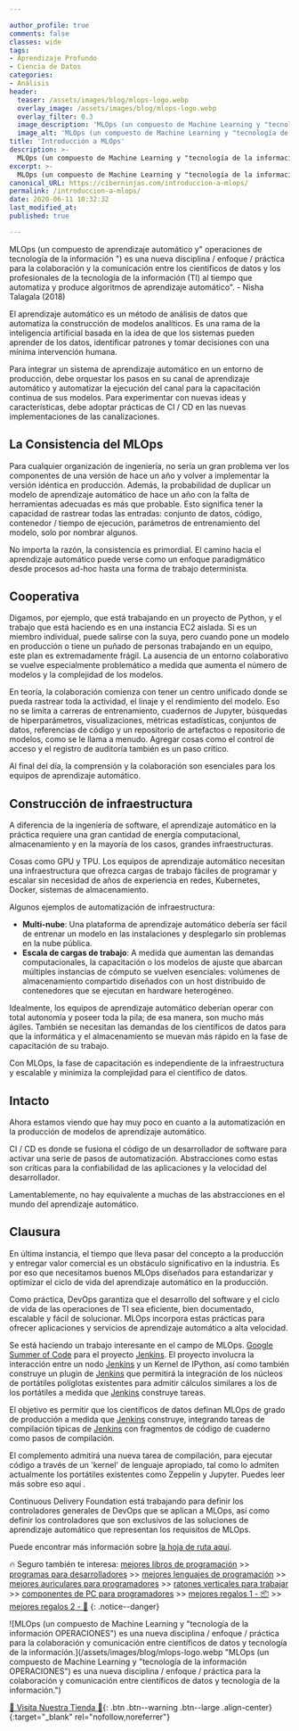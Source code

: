 ```yaml
---

author_profile: true
comments: false
classes: wide
tags:
- Aprendizaje Profundo
- Ciencia de Datos
categories:
- Análisis
header:
  teaser: /assets/images/blog/mlops-logo.webp
  overlay_image: /assets/images/blog/mlops-logo.webp
  overlay_filter: 0.3
  image_description: 'MLOps (un compuesto de Machine Learning y "tecnología de la información OPERACIONES") es una nueva disciplina / enfoque / práctica para la colaboración y comunicación entre científicos de datos y tecnología de la información.'
  image_alt: 'MLOps (un compuesto de Machine Learning y "tecnología de la información OPERACIONES") es una nueva disciplina / enfoque / práctica para la colaboración y comunicación entre científicos de datos y tecnología de la información.'
title: 'Introducción a MLOps'
description: >-
  MLOps (un compuesto de Machine Learning y "tecnología de la información OPERACIONES") es una nueva disciplina / enfoque / práctica para la colaboración y comunicación entre científicos de datos y tecnología de la información.
excerpt: >-
  MLOps (un compuesto de Machine Learning y "tecnología de la información OPERACIONES") es una nueva disciplina / enfoque / práctica para la colaboración y comunicación entre científicos de datos y tecnología de la información.
canonical_URL: https://ciberninjas.com/introduccion-a-mlops/
permalink: /introduccion-a-mlops/
date: 2020-06-11 10:32:32
last_modified_at: 
published: true

---
```


MLOps (un compuesto de aprendizaje automático y" operaciones de tecnología de la información ") es una nueva disciplina / enfoque / práctica para la colaboración y la comunicación entre los científicos de datos y los profesionales de la tecnología de la información (TI) al tiempo que automatiza y produce algoritmos de aprendizaje automático". - Nisha Talagala (2018)

El aprendizaje automático es un método de análisis de datos que automatiza la construcción de modelos analíticos. Es una rama de la inteligencia artificial basada en la idea de que los sistemas pueden aprender de los datos, identificar patrones y tomar decisiones con una mínima intervención humana.

Para integrar un sistema de aprendizaje automático en un entorno de producción, debe orquestar los pasos en su canal de aprendizaje automático y automatizar la ejecución del canal para la capacitación continua de sus modelos. Para experimentar con nuevas ideas y características, debe adoptar prácticas de CI / CD en las nuevas implementaciones de las canalizaciones.

## **La Consistencia del MLOps**

Para cualquier organización de ingeniería, no sería un gran problema ver los componentes de una versión de hace un año y volver a implementar la versión idéntica en producción. Además, la probabilidad de duplicar un modelo de aprendizaje automático de hace un año con la falta de herramientas adecuadas es más que probable. Esto significa tener la capacidad de rastrear todas las entradas: conjunto de datos, código, contenedor / tiempo de ejecución, parámetros de entrenamiento del modelo, solo por nombrar algunos.

No importa la razón, la consistencia es primordial. El camino hacia el aprendizaje automático puede verse como un enfoque paradigmático desde procesos ad-hoc hasta una forma de trabajo determinista.

## **Cooperativa**

Digamos, por ejemplo, que está trabajando en un proyecto de Python, y el trabajo que está haciendo es en una instancia EC2 aislada. Si es un miembro individual, puede salirse con la suya, pero cuando pone un modelo en producción o tiene un puñado de personas trabajando en un equipo, este plan es extremadamente frágil. La ausencia de un entorno colaborativo se vuelve especialmente problemático a medida que aumenta el número de modelos y la complejidad de los modelos.

En teoría, la colaboración comienza con tener un centro unificado donde se pueda rastrear toda la actividad, el linaje y el rendimiento del modelo. Eso no se limita a carreras de entrenamiento, cuadernos de Jupyter, búsquedas de hiperparámetros, visualizaciones, métricas estadísticas, conjuntos de datos, referencias de código y un repositorio de artefactos o repositorio de modelos, como se le llama a menudo. Agregar cosas como el control de acceso y el registro de auditoría también es un paso crítico.

Al final del día, la comprensión y la colaboración son esenciales para los equipos de aprendizaje automático.

## **Construcción de infraestructura**

A diferencia de la ingeniería de software, el aprendizaje automático en la práctica requiere una gran cantidad de energía computacional, almacenamiento y en la mayoría de los casos, grandes infraestructuras.

Cosas como GPU y TPU. Los equipos de aprendizaje automático necesitan una infraestructura que ofrezca cargas de trabajo fáciles de programar y escalar sin necesidad de años de experiencia en redes, Kubernetes, Docker, sistemas de almacenamiento.

Algunos ejemplos de automatización de infraestructura:

- **Multi-nube**: Una plataforma de aprendizaje automático debería ser fácil de entrenar un modelo en las instalaciones y desplegarlo sin problemas en la nube pública.
- **Escala de cargas de trabajo**: A medida que aumentan las demandas computacionales, la capacitación o los modelos de ajuste que abarcan múltiples instancias de cómputo se vuelven esenciales: volúmenes de almacenamiento compartido diseñados con un host distribuido de contenedores que se ejecutan en hardware heterogéneo.

Idealmente, los equipos de aprendizaje automático deberían operar con total autonomía y poseer toda la pila; de esa manera, son mucho más ágiles. También se necesitan las demandas de los científicos de datos para que la informática y el almacenamiento se muevan más rápido en la fase de capacitación de su trabajo.

Con MLOps, la fase de capacitación es independiente de la infraestructura y escalable y minimiza la complejidad para el científico de datos.

## **Intacto**

Ahora estamos viendo que hay muy poco en cuanto a la automatización en la producción de modelos de aprendizaje automático.

CI / CD es donde se fusiona el código de un desarrollador de software para activar una serie de pasos de automatización. Abstracciones como estas son críticas para la confiabilidad de las aplicaciones y la velocidad del desarrollador.

Lamentablemente, no hay equivalente a muchas de las abstracciones en el mundo del aprendizaje automático.

## **Clausura**

En última instancia, el tiempo que lleva pasar del concepto a la producción y entregar valor comercial es un obstáculo significativo en la industria. Es por eso que necesitamos buenos MLOps diseñados para estandarizar y optimizar el ciclo de vida del aprendizaje automático en la producción.

Como práctica, DevOps garantiza que el desarrollo del software y el ciclo de vida de las operaciones de TI sea eficiente, bien documentado, escalable y fácil de solucionar. MLOps incorpora estas prácticas para ofrecer aplicaciones y servicios de aprendizaje automático a alta velocidad.

Se está haciendo un trabajo interesante en el campo de MLOps. [Google Summer of Code](/google-summer-of-code/) para el proyecto [Jenkins](/jenkins/). El proyecto involucra la interacción entre un nodo [Jenkins](/jenkins/) y un Kernel de IPython, así como también construye un plugin de [Jenkins](/jenkins/) que permitirá la integración de los núcleos de portátiles políglotas existentes para admitir cálculos similares a los de los portátiles a medida que [Jenkins](/jenkins/) construye tareas.

El objetivo es permitir que los científicos de datos definan MLOps de grado de producción a medida que [Jenkins](/jenkins/) construye, integrando tareas de compilación típicas de [Jenkins](/jenkins/) con fragmentos de código de cuaderno como pasos de compilación.

El complemento admitirá una nueva tarea de compilación, para ejecutar código a través de un 'kernel' de lenguaje apropiado, tal como lo admiten actualmente los portátiles existentes como Zeppelin y Jupyter. Puedes leer más sobre eso aquí .

Continuous Delivery Foundation está trabajando para definir los controladores generales de DevOps que se aplican a MLOps, así como definir los controladores que son exclusivos de las soluciones de aprendizaje automático que representan los requisitos de MLOps.

Puede encontrar más información sobre [la hoja de ruta aquí](/hoja-ruta-mlops/).

🔥 Seguro también te interesa: [mejores libros de programación](/programar/) >> [programas para desarrolladores](/mejores-sistemas-operativos-para-hackear/) >> [mejores lenguajes de programación](/15-mejores-lenguajes-programacion/) >> [mejores auriculares para programadores](/auriculares-dise%C3%B1o/) >> [ratones verticales para trabajar](/teclados-ratones-dise%C3%B1o/) >> [componentes de PC para programadores](/ordenadores-componentes/) >> [mejores regalos 1 - 📦](/black-friday-amazon/) >> [mejores regalos 2 - 🎁](/prime-day-amazon/)
{: .notice--danger}

![MLOps (un compuesto de Machine Learning y "tecnología de la información OPERACIONES") es una nueva disciplina / enfoque / práctica para la colaboración y comunicación entre científicos de datos y tecnología de la información.](/assets/images/blog/mlops-logo.webp "MLOps (un compuesto de Machine Learning y "tecnología de la información OPERACIONES") es una nueva disciplina / enfoque / práctica para la colaboración y comunicación entre científicos de datos y tecnología de la información.")

[🎁 Visita Nuestra Tienda 🎁](https://www.amazon.es/shop/cibercursos){: .btn .btn--warning .btn--large .align-center}{:target="_blank" rel="nofollow,noreferrer"}